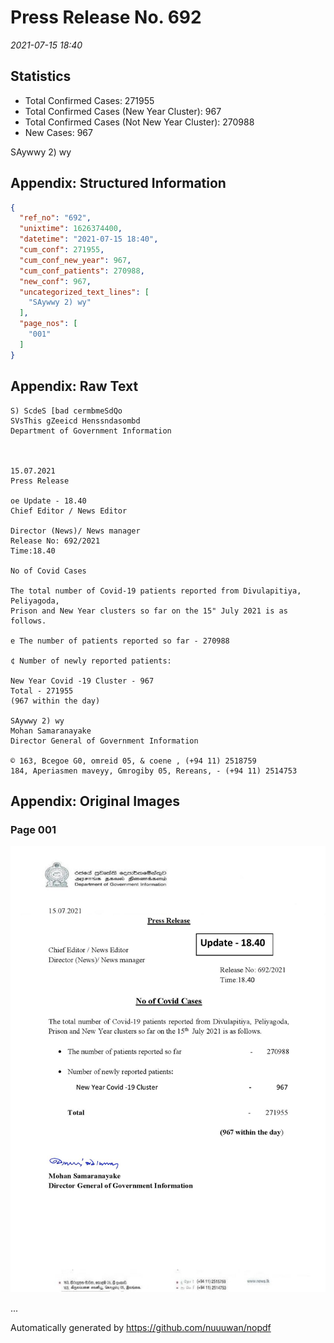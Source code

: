 
# Press Release No. 692
*2021-07-15 18:40*
## Statistics
* Total Confirmed Cases: 271955
* Total Confirmed Cases (New Year Cluster): 967
* Total Confirmed Cases (Not New Year Cluster): 270988
* New Cases: 967


SAywwy 2) wy

## Appendix: Structured Information
```json
{
  "ref_no": "692",
  "unixtime": 1626374400,
  "datetime": "2021-07-15 18:40",
  "cum_conf": 271955,
  "cum_conf_new_year": 967,
  "cum_conf_patients": 270988,
  "new_conf": 967,
  "uncategorized_text_lines": [
    "SAywwy 2) wy"
  ],
  "page_nos": [
    "001"
  ]
}
```

## Appendix: Raw Text
```text
S) ScdeS [bad cermbmeSdQo
SVsThis gZeeicd Henssndasombd
Department of Government Information

 

15.07.2021
Press Release

oe Update - 18.40
Chief Editor / News Editor

Director (News)/ News manager
Release No: 692/2021
Time:18.40

No of Covid Cases

The total number of Covid-19 patients reported from Divulapitiya, Peliyagoda,
Prison and New Year clusters so far on the 15" July 2021 is as follows.

e The number of patients reported so far - 270988

¢ Number of newly reported patients:

New Year Covid -19 Cluster - 967
Total - 271955
(967 within the day)

SAywwy 2) wy
Mohan Samaranayake
Director General of Government Information

© 163, Bcegoe G0, omreid 05, & coene , (+94 11) 2518759
184, Aperiasmen maveyy, Gmrogiby 05, Rereans, - (+94 11) 2514753

```

## Appendix: Original Images

### Page 001

![page_no](https://raw.githubusercontent.com/nuuuwan/nopdf_data/main/nopdf.dgigovlk.ref692.page001.jpeg)
        

...

Automatically generated by https://github.com/nuuuwan/nopdf

    
    